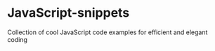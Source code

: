 # JavaScript-snippets
Collection of cool JavaScript code examples for efficient and elegant coding 

